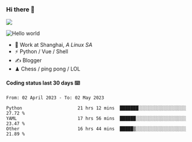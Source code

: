 ### Hi there 👋
![](https://komarev.com/ghpvc/?username=Xuhandsome)


<img src="https://github-readme-stats.vercel.app/api?username=XuHandsome&show_icons=true&theme=merko" alt="Hello world">

<br/>

- 🍻  Work at Shanghai, _A Linux SA_
- ⚡  Python / Vue / Shell
- ✍️  Blogger
- ♟  Chess / ping pong / LOL

#### Coding status last 30 days ⌨️

<!--START_SECTION:waka-->

```text
From: 02 April 2023 - To: 02 May 2023

Python                     21 hrs 12 mins  ███████░░░░░░░░░░░░░░░░░░   27.72 %
YAML                       17 hrs 56 mins  ██████░░░░░░░░░░░░░░░░░░░   23.47 %
Other                      16 hrs 44 mins  █████▒░░░░░░░░░░░░░░░░░░░   21.89 %
```

<!--END_SECTION:waka-->

